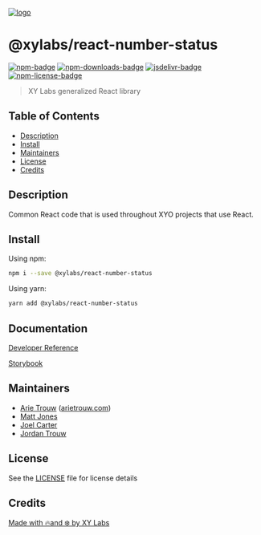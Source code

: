 [![logo][]](https://xylabs.com)

# @xylabs/react-number-status

[![npm-badge][]][npm-link]
[![npm-downloads-badge][]][npm-link]
[![jsdelivr-badge][]][jsdelivr-link]
[![npm-license-badge][]](LICENSE)

> XY Labs generalized React library 

## Table of Contents

-   [Description](#description)
-   [Install](#install)
-   [Maintainers](#maintainers)
-   [License](#license)
-   [Credits](#credits)

## Description

Common React code that is used throughout XYO projects that use React.

## Install

Using npm:

```sh
npm i --save @xylabs/react-number-status
```

Using yarn:

```sh
yarn add @xylabs/react-number-status
```

## Documentation
[Developer Reference](https://xylabs.github.io/sdk-react)

[Storybook](https://xylabs.github.io/sdk-react/storybook)

## Maintainers

-   [Arie Trouw](https://github.com/arietrouw) ([arietrouw.com](https://arietrouw.com))
-   [Matt Jones](https://github.com/jonesmac)
-   [Joel Carter](https://github.com/JoelBCarter)
-   [Jordan Trouw](https://github.com/jordantrouw)

## License

See the [LICENSE](LICENSE) file for license details

## Credits

[Made with 🔥and ❄️ by XY Labs](https://xylabs.com)

[logo]: https://cdn.xy.company/img/brand/XYPersistentCompany_Logo_Icon_Colored.svg

[npm-badge]: https://img.shields.io/npm/v/@xylabs/react-number-status.svg
[npm-link]: https://www.npmjs.com/package/@xylabs/react-number-status

[npm-downloads-badge]: https://img.shields.io/npm/dw/@xylabs/react-number-status
[npm-license-badge]: https://img.shields.io/npm/l/@xylabs/react-number-status

[jsdelivr-badge]: https://data.jsdelivr.com/v1/package/npm/@xylabs/react-number-status/badge
[jsdelivr-link]: https://www.jsdelivr.com/package/npm/@xylabs/react-number-status
